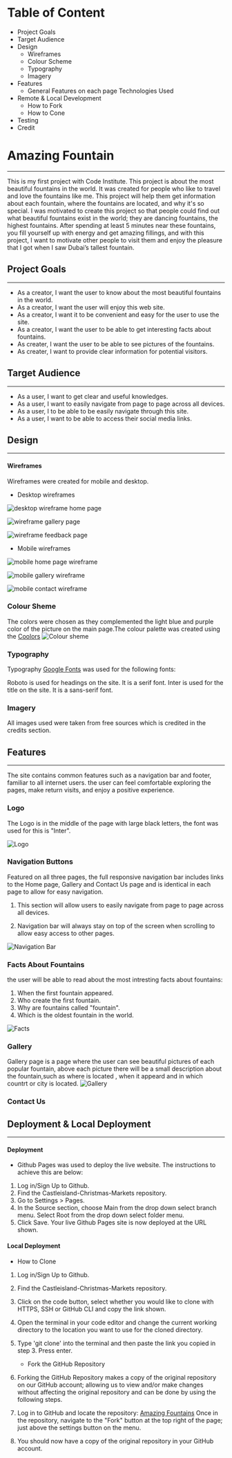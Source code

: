 # Table of Content

* Project Goals
* Target Audience
* Design
  * Wireframes
  * Colour Scheme
  * Typography
  * Imagery
* Features
   * General Features on each page
 Technologies Used
* Remote & Local Development
  * How to Fork
  * How to Cone
* Testing
* Credit

# Amazing Fountain
***
This is my first project with Code Institute. This project is about the most beautiful fountains in the world. It was created for people who like to travel and love the fountains like me. This project will help them get information about each fountain, where the fountains are located, and why it's so special. I was motivated to create this project so that people could find out what beautiful fountains exist in the world; they are dancing fountains, the highest fountains. After spending at least 5 minutes near these fountains, you fill yourself up with energy and get amazing fillings, and with this project, I want to motivate other people to visit them and enjoy the pleasure that I got when I saw Dubai’s tallest fountain.

## Project Goals
***
* As a creator, I want the user to know about the most beautiful fountains in the world.
* As a creator, I want the user will enjoy this web site.
* As a creator, I want it to be convenient and easy for the user to use the site.
 * As a creator, I want the user to be able to get interesting facts about fountains.
 * As  creater, I want the user to be able to see pictures of the fountains.
 * As creater, I want to provide clear information for potential visitors.

 ## Target Audience
 ***
 * As a user, I want to get clear and useful knowledges.
 * As a user, I want to easily navigate from page to page across all devices.
 * As a user, I to be able to be easily navigate through this site.
 * As a user, I want to be able to access their social media links.



 ## Design
 ***

 #### Wireframes

 Wireframes were created for mobile and desktop.

  * Desktop wireframes

 ![desktop wireframe home page](readmeImages/wireframeDesktopHome.png)

 ![wireframe gallery page](readmeImages/wireframeDesktopGallery.png)

 ![wireframe feedback page](readmeImages/wireframeDesktopFeedback.png)

  * Mobile wireframes

 ![mobile home page wireframe](readmeImages/wireframeMobileHome.png)

 ![mobile gallery wireframe](readmeImages/wireframeMobileGallery.png)
 
 ![mobile contact wireframe](readmeImages/wireframeMobileFeedback.png)

### Colour Sheme
The colors were chosen as they complemented the light blue and purple color of the picture on the main page.The colour palette was created using the [Coolors](https://coolors.co/adb2dc-898fbf-b5caec-607bcd-000000-ffffff)
![Colour sheme](readmeImages/colours.png)

### Typography

Typography
[Google Fonts](https://fonts.google.com/about) was used for the following fonts:

Roboto is used for headings on the site. It is a serif font.
Inter is used for the title on the site. It is a sans-serif font.

### Imagery

All images used were taken from free sources which is credited in the credits section.

## Features
***
The site contains common features such as a navigation bar and footer, familiar to all internet users. the user can feel comfortable exploring the pages, make return visits, and enjoy a positive experience.

### Logo
The Logo is in the middle of the page with large black  letters, the font was used for this is "Inter".

![Logo](readmeImages/logo.png)

### Navigation Buttons
Featured on all three pages, the full responsive navigation bar includes links to the  Home page, Gallery and Contact Us page and is identical in each page to allow for easy navigation.

  1. This section will allow users to easily navigate from page to page across all devices.

  2. Navigation bar will always stay on top of the screen when scrolling to allow easy access to other pages.

  ![Navigation Bar](readmeImages/navicationBar.png)

### Facts About Fountains
 the user will be able to read about the most intresting facts about fountains:
  1. When the first fountain appeared.
  2. Who create the first fountain.
  3. Why are fountains called "fountain".
  4. Which is the oldest fountain in the world.

  ![Facts](readmeImages/FactsAboutFountains.png)
### Gallery
Gallery page is a page where the user can see beautiful pictures of each popular fountain, above each picture there will be a small description about the fountain,such as where is located , when it appeard and in which countrt or city is located.
![Gallery](readmeImages/gallery.png)

### Contact Us




 ## Deployment & Local Deployment
 ***
 #### Deployment
 * Github Pages was used to deploy the live website. The instructions to achieve this are below:

1. Log in/Sign Up to Github.
2. Find the Castleisland-Christmas-Markets repository.
3. Go to Settings > Pages.
4. In the Source section, choose Main from the drop down select branch menu. Select Root from the drop down select folder menu.
5. Click Save. Your live Github Pages site is now deployed at the URL shown.

#### Local Deployment

 * How to Clone

1. Log in/Sign Up to Github.
2. Find the Castleisland-Christmas-Markets repository.
3. Click on the code button, select whether you would like to clone with HTTPS, SSH or GitHub CLI and copy the link shown.
4. Open the terminal in your code editor and change the current working directory to the location you want to use for the cloned directory.
5. Type 'git clone' into the terminal and then paste the link you copied in step 3. Press enter.
   * Fork the GitHub Repository

1. Forking the GitHub Repository makes a copy of the original repository on our GitHub account; allowing us to view and/or make changes without affecting the original repository and can be done by using the following steps.

2. Log in to GitHub and locate the repository: [Amazing Fountains](https://github.com/Aliona83?tab=repositories)
Once in the repository, navigate to the "Fork" button at the top right of the page; just above the settings button on the menu.
3. You should now have a copy of the original repository in your GitHub account.
 